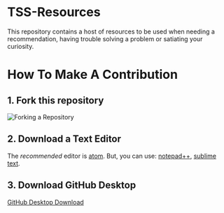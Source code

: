# TSS-Resources

This repository contains a host of resources to be used when needing a recommendation, having trouble solving a problem or satiating your curiosity.

# How To Make A Contribution

## 1. Fork this repository

![Forking a Repository](https://image.prntscr.com/image/xSr3fvroSk_LMBTQ3vg84w.png "Forking A Repository")


## 2. Download a Text Editor

The _recommended_ editor is [atom](https://atom.io/). But, you can use: [notepad++](https://notepad-plus-plus.org/),
[sublime text](https://www.sublimetext.com/).

## 3. Download GitHub Desktop

[GitHub Desktop Download](https://desktop.github.com/)

